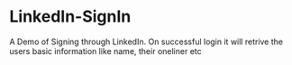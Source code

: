 # LinkedIn-SignIn
A Demo of Signing through LinkedIn. On successful login it will retrive the users basic information like name, their oneliner etc 
